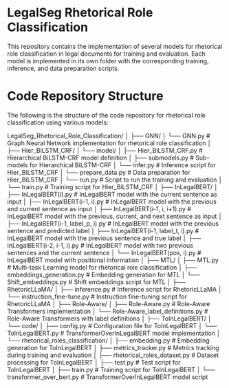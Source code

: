 # LegalSeg Rhetorical Role Classification

This repository contains the implementation of several models for rhetorical role classification in legal documents for training and evaluation. Each model is implemented in its own folder with the corresponding training, inference, and data preparation scripts.


# Code Repository Structure

The following is the structure of the code repository for rhetorical role classification using various models:

LegalSeg_Rhetorical_Role_Classification/
│
├── GNN/
│   └── GNN.py                                 # Graph Neural Network implementation for rhetorical role classification
│
├── Hier_BiLSTM_CRF/
│   └── model/
│       ├── Hier_BiLSTM_CRF.py                 # Hierarchical BiLSTM-CRF model definition
│       ├── submodels.py                       # Sub-models for Hierarchical BiLSTM-CRF
│   └── infer.py                               # Inference script for Hier_BiLSTM_CRF
│   └── prepare_data.py                      # Data preparation for Hier_BiLSTM_CRF
│   └── run.py                               # Script to run the training and evaluation
│   └── train.py                             # Training script for Hier_BiLSTM_CRF
│
├── InLegalBERT/
│   ├── InLegalBERT(i).py                      # InLegalBERT model with the current sentence as input
│   ├── InLegalBERT(i-1, i).py                 # InLegalBERT model with the previous and current sentence as input
│   ├── InLegalBERT(i-1, i, i+1).py            # InLegalBERT model with the previous, current, and next sentence as input
│   ├── InLegalBERT(i-1, label_p, i).py        # InLegalBERT model with the previous sentence and predicted label
│   ├── InLegalBERT(i-1, label_t, i).py        # InLegalBERT model with the previous sentence and true label
│   ├── InLegalBERT(i-2, i-1, i).py            # InLegalBERT model with two previous sentences and the current sentence
│   └── InLegalBERT(pos, i).py                 # InLegalBERT model with positional information
│
├── MTL/
│   ├── MTL.py                                 # Multi-task Learning model for rhetorical role classification
│   ├── embeddings_generation.py               # Embedding generation for MTL
│   └── Shift_embeddings.py                    # Shift embeddings script for MTL
│
├── RhetoricLLaMA/
│   ├── inference.py                           # Inference script for RhetoricLLaMA
│   └── instruction_fine-tune.py               # Instruction fine-tuning script for RhetoricLLaMA
│
├── Role-Aware/
│   ├── Role-Aware.py                          # Role-Aware Transformers implementation
│   └── Role-Aware_label_definitions.py        # Role-Aware Transformers with label definitions
│
├── ToInLegalBERT/
│   └── code/
│       ├── config.py                          # Configuration file for ToInLegalBERT
│       └── ToInLegalBERT.py                   # TransformerOverInLegalBERT model implementation
│   └── rhetorical_roles_classification/
│       ├── embedding.py                       # Embedding generation for ToInLegalBERT
│       ├── metrics_tracker.py                 # Metrics tracking during training and evaluation
│       ├── rhetorical_roles_dataset.py        # Dataset processing for ToInLegalBERT
│       ├── test.py                            # Test script for ToInLegalBERT
│       ├── train.py                           # Training script for ToInLegalBERT
│       └── transformer_over_bert.py           # TransformerOverInLegalBERT model script
